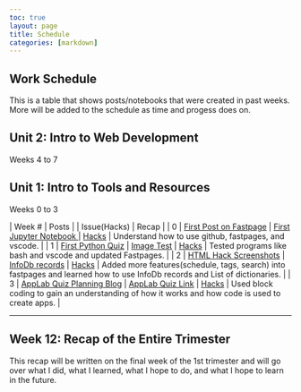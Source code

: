 ```yaml
---
toc: true
layout: page
title: Schedule
categories: [markdown]
---
```


## Work Schedule

This is a table that shows posts/notebooks that were created in past weeks. More will be added to the schedule as time and progess does on.

## Unit 2: Intro to Web Development
Weeks 4 to 7


## Unit 1: Intro to Tools and Resources
Weeks 0 to 3

| Week # | Posts |  | Issue(Hacks) | Recap |
| 0 | [First Post on Fastpage](https://q-tipwithaface.github.io/Q-tip/2022/08/21/Lucas-First-Post.html) | [First Jupyter Notebook ](https://q-tipwithaface.github.io/Q-tip/fastpages/jupyter/python/2022/08/21/Lucas-First-Notebook-v2.html) | [Hacks](https://github.com/Q-tipwithaface/Q-tip/issues/3) | Understand how to use github, fastpages, and vscode. |
| 1 | [First Python Quiz](https://q-tipwithaface.github.io/Q-tip/2022/08/28/python_quiz.html) | [Image Test](https://q-tipwithaface.github.io/Q-tip/markdown/2022/08/29/postwithimage.html) | [Hacks](https://github.com/Q-tipwithaface/Q-tip/issues/4) | Tested programs like bash and vscode and updated Fastpages. |
| 2 | [HTML Hack Screenshots](https://q-tipwithaface.github.io/Q-tip/2022/09/02/Screenshot-of-temporarily-remote-theme.html) | [InfoDb records](https://q-tipwithaface.github.io/Q-tip/fastpages/python/2022/08/30/Lucas_Python_list_title.html) | [Hacks](https://github.com/Q-tipwithaface/Q-tip/issues/5) | Added more features(schedule, tags, search) into fastpages and learned how to use InfoDb records and List of dictionaries. |
| 3 | [AppLab Quiz Planning Blog](https://q-tipwithaface.github.io/Q-tip/fastpages/code/2022/09/07/AppLab_Quiz_BlogPost.html) | [AppLab Quiz Link](https://studio.code.org/projects/applab/eYExFipdz49-dFpWwSDa8qmrQMVj0V4wOe8B13RBTkg) | [Hacks](https://github.com/Q-tipwithaface/Q-tip/issues/6) | Used block coding to gain an understanding of how it works and how code is used to create apps. |

---
Week 12: Recap of the Entire Trimester
---

This recap will be written on the final week of the 1st trimester and will go over what I did, what I learned, what I hope to do, and what I hope to learn in the future.
